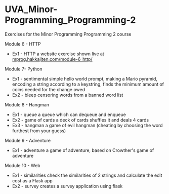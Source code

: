 # UVA_Minor-Programming_Programming-2
Exercises for the Minor Programming Programming 2 course

Module 6 - HTTP
- Ex1 - HTTP            a website exercise shown live at [mprog.hakkajiten.com/module-6_http/](https://mprog.hakkajiten.com/module-6_http/)

Module 7- Python
- Ex1 - sentimental    simple hello world prompt, making a Mario pyramid, encoding a string according to a keystring, finds the minimum amount of coins needed for the change owed
- Ex2 - bleep          censoring words from a banned word list

Module 8 - Hangman
- Ex1 - queue          a queue which can dequeue and enqueue
- Ex2 - game of cards  a deck of cards shuffles it and deals 4 cards
- Ex3 - hangman        a game of evil hangman (cheating by choosing the word furthest from your guess)

Module 9 - Adventure
- Ex1 - adventure      a game of adventure, based on Crowther's game of adventure

Module 10 - Web
- Ex1 - similarities   check the similarities of 2 strings and calculate the edit cost as a Flask app
- Ex2 - survey         creates a survey application using flask
